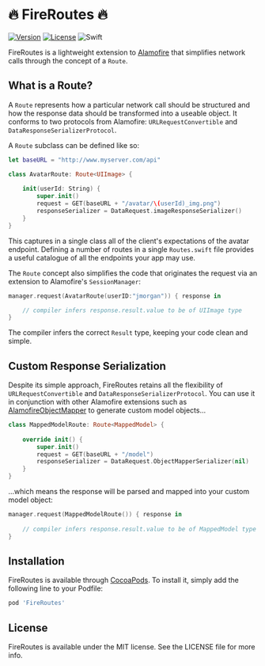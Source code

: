 # 🔥 FireRoutes 🔥

[![Version](https://img.shields.io/cocoapods/v/FireRoutes.svg?style=flat)](http://cocoapods.org/pods/FireRoutes)
[![License](https://img.shields.io/cocoapods/l/FireRoutes.svg?style=flat)](http://cocoapods.org/pods/FireRoutes)
![Swift](https://img.shields.io/badge/Swift-4.0-orange.svg)

FireRoutes is a lightweight extension to [Alamofire](https://github.com/Alamofire/Alamofire) that simplifies network calls through the concept of a `Route`.

## What is a Route?

A `Route` represents how a particular network call should be structured and how the response data should be transformed into a useable object. It conforms to two protocols from Alamofire: `URLRequestConvertible` and `DataResponseSerializerProtocol`. 

A `Route` subclass can be defined like so:

```swift
let baseURL = "http://www.myserver.com/api"

class AvatarRoute: Route<UIImage> {
  
    init(userId: String) {
        super.init()
        request = GET(baseURL + "/avatar/\(userId)_img.png")
        responseSerializer = DataRequest.imageResponseSerializer()
    }
}
```

This captures in a single class all of the client's expectations of the avatar endpoint. Defining a number of routes in a single `Routes.swift` file provides a useful catalogue of all the endpoints your app may use.


The `Route` concept also simplifies the code that originates the request via an extension to Alamofire's `SessionManager`:

```swift
manager.request(AvatarRoute(userID:"jmorgan")) { response in

	// compiler infers response.result.value to be of UIImage type
}
```

The compiler infers the correct `Result` type, keeping your code clean and simple.

## Custom Response Serialization

Despite its simple approach, FireRoutes retains all the flexibility of `URLRequestConvertible` and `DataResponseSerializerProtocol`. You can use it in conjunction with other Alamofire extensions such as [AlamofireObjectMapper](https://github.com/tristanhimmelman/AlamofireObjectMapper) to generate custom model objects...

```swift
class MappedModelRoute: Route<MappedModel> {
    
    override init() {
        super.init()
        request = GET(baseURL + "/model")
        responseSerializer = DataRequest.ObjectMapperSerializer(nil)
    }
}
```
...which means the response will be parsed and mapped into your custom model object:

```swift
manager.request(MappedModelRoute()) { response in
	
	// compiler infers response.result.value to be of MappedModel type
}
```

## Installation

FireRoutes is available through [CocoaPods](http://cocoapods.org). To install
it, simply add the following line to your Podfile:

```ruby
pod 'FireRoutes'
```

## License

FireRoutes is available under the MIT license. See the LICENSE file for more info.
